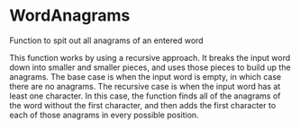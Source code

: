 # WordAnagrams
Function to spit out all anagrams of an entered word

This function works by using a recursive approach. It breaks the input word down into smaller and smaller pieces, and uses those pieces to build up the anagrams. The base case is when the input word is empty, in which case there are no anagrams. The recursive case is when the input word has at least one character. In this case, the function finds all of the anagrams of the word without the first character, and then adds the first character to each of those anagrams in every possible position.
